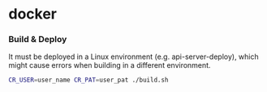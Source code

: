 # docker

### Build & Deploy

It must be deployed in a Linux environment (e.g. api-server-deploy), which might cause errors when building in a different environment.

```sh
CR_USER=user_name CR_PAT=user_pat ./build.sh
```
